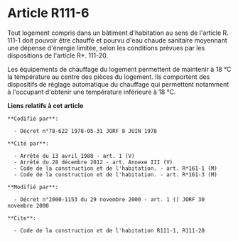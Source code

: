 # Article R111-6

Tout logement compris dans un bâtiment d'habitation au sens de l'article R. 111-1 doit pouvoir être chauffé et pourvu d'eau
chaude sanitaire moyennant une dépense d'énergie limitée, selon les conditions prévues par les dispositions de l'article R*.
111-20.

Les équipements de chauffage du logement permettent de maintenir à 18 °C la température au centre des pièces du logement. Ils
comportent des dispositifs de réglage automatique du chauffage qui permettent notamment à l'occupant d'obtenir une
température inférieure à 18 °C.

**Liens relatifs à cet article**

	**Codifié par**:

	  - Décret n°78-622 1978-05-31 JORF 8 JUIN 1978

	**Cité par**:

	  - Arrêté du 13 avril 1988 - art. 1 (V)
	  - Arrêté du 28 décembre 2012 - art. Annexe III (V)
	  - Code de la construction et de l'habitation. - art. R*161-1 (M)
	  - Code de la construction et de l'habitation. - art. R*161-3 (M)

	**Modifié par**:

	  - Décret n°2000-1153 du 29 novembre 2000 - art. 1 () JORF 30 novembre 2000

	**Cite**:

	  - Code de la construction et de l'habitation R111-1, R111-20
